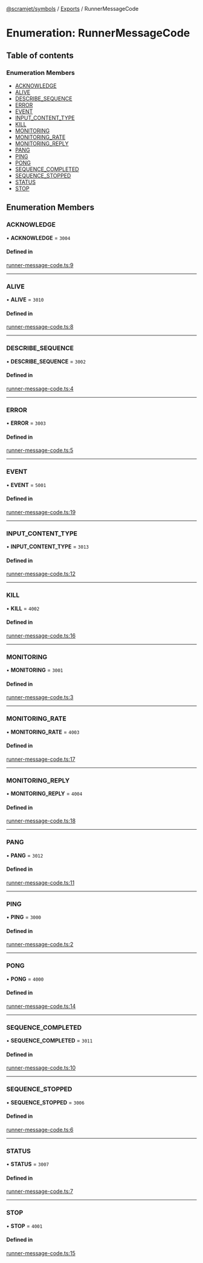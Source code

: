 [@scramjet/symbols](../README.md) / [Exports](../modules.md) / RunnerMessageCode

# Enumeration: RunnerMessageCode

## Table of contents

### Enumeration Members

- [ACKNOWLEDGE](RunnerMessageCode.md#acknowledge)
- [ALIVE](RunnerMessageCode.md#alive)
- [DESCRIBE\_SEQUENCE](RunnerMessageCode.md#describe_sequence)
- [ERROR](RunnerMessageCode.md#error)
- [EVENT](RunnerMessageCode.md#event)
- [INPUT\_CONTENT\_TYPE](RunnerMessageCode.md#input_content_type)
- [KILL](RunnerMessageCode.md#kill)
- [MONITORING](RunnerMessageCode.md#monitoring)
- [MONITORING\_RATE](RunnerMessageCode.md#monitoring_rate)
- [MONITORING\_REPLY](RunnerMessageCode.md#monitoring_reply)
- [PANG](RunnerMessageCode.md#pang)
- [PING](RunnerMessageCode.md#ping)
- [PONG](RunnerMessageCode.md#pong)
- [SEQUENCE\_COMPLETED](RunnerMessageCode.md#sequence_completed)
- [SEQUENCE\_STOPPED](RunnerMessageCode.md#sequence_stopped)
- [STATUS](RunnerMessageCode.md#status)
- [STOP](RunnerMessageCode.md#stop)

## Enumeration Members

### ACKNOWLEDGE

• **ACKNOWLEDGE** = ``3004``

#### Defined in

[runner-message-code.ts:9](https://github.com/scramjetorg/transform-hub/blob/HEAD/packages/symbols/src/runner-message-code.ts#L9)

___

### ALIVE

• **ALIVE** = ``3010``

#### Defined in

[runner-message-code.ts:8](https://github.com/scramjetorg/transform-hub/blob/HEAD/packages/symbols/src/runner-message-code.ts#L8)

___

### DESCRIBE\_SEQUENCE

• **DESCRIBE\_SEQUENCE** = ``3002``

#### Defined in

[runner-message-code.ts:4](https://github.com/scramjetorg/transform-hub/blob/HEAD/packages/symbols/src/runner-message-code.ts#L4)

___

### ERROR

• **ERROR** = ``3003``

#### Defined in

[runner-message-code.ts:5](https://github.com/scramjetorg/transform-hub/blob/HEAD/packages/symbols/src/runner-message-code.ts#L5)

___

### EVENT

• **EVENT** = ``5001``

#### Defined in

[runner-message-code.ts:19](https://github.com/scramjetorg/transform-hub/blob/HEAD/packages/symbols/src/runner-message-code.ts#L19)

___

### INPUT\_CONTENT\_TYPE

• **INPUT\_CONTENT\_TYPE** = ``3013``

#### Defined in

[runner-message-code.ts:12](https://github.com/scramjetorg/transform-hub/blob/HEAD/packages/symbols/src/runner-message-code.ts#L12)

___

### KILL

• **KILL** = ``4002``

#### Defined in

[runner-message-code.ts:16](https://github.com/scramjetorg/transform-hub/blob/HEAD/packages/symbols/src/runner-message-code.ts#L16)

___

### MONITORING

• **MONITORING** = ``3001``

#### Defined in

[runner-message-code.ts:3](https://github.com/scramjetorg/transform-hub/blob/HEAD/packages/symbols/src/runner-message-code.ts#L3)

___

### MONITORING\_RATE

• **MONITORING\_RATE** = ``4003``

#### Defined in

[runner-message-code.ts:17](https://github.com/scramjetorg/transform-hub/blob/HEAD/packages/symbols/src/runner-message-code.ts#L17)

___

### MONITORING\_REPLY

• **MONITORING\_REPLY** = ``4004``

#### Defined in

[runner-message-code.ts:18](https://github.com/scramjetorg/transform-hub/blob/HEAD/packages/symbols/src/runner-message-code.ts#L18)

___

### PANG

• **PANG** = ``3012``

#### Defined in

[runner-message-code.ts:11](https://github.com/scramjetorg/transform-hub/blob/HEAD/packages/symbols/src/runner-message-code.ts#L11)

___

### PING

• **PING** = ``3000``

#### Defined in

[runner-message-code.ts:2](https://github.com/scramjetorg/transform-hub/blob/HEAD/packages/symbols/src/runner-message-code.ts#L2)

___

### PONG

• **PONG** = ``4000``

#### Defined in

[runner-message-code.ts:14](https://github.com/scramjetorg/transform-hub/blob/HEAD/packages/symbols/src/runner-message-code.ts#L14)

___

### SEQUENCE\_COMPLETED

• **SEQUENCE\_COMPLETED** = ``3011``

#### Defined in

[runner-message-code.ts:10](https://github.com/scramjetorg/transform-hub/blob/HEAD/packages/symbols/src/runner-message-code.ts#L10)

___

### SEQUENCE\_STOPPED

• **SEQUENCE\_STOPPED** = ``3006``

#### Defined in

[runner-message-code.ts:6](https://github.com/scramjetorg/transform-hub/blob/HEAD/packages/symbols/src/runner-message-code.ts#L6)

___

### STATUS

• **STATUS** = ``3007``

#### Defined in

[runner-message-code.ts:7](https://github.com/scramjetorg/transform-hub/blob/HEAD/packages/symbols/src/runner-message-code.ts#L7)

___

### STOP

• **STOP** = ``4001``

#### Defined in

[runner-message-code.ts:15](https://github.com/scramjetorg/transform-hub/blob/HEAD/packages/symbols/src/runner-message-code.ts#L15)
